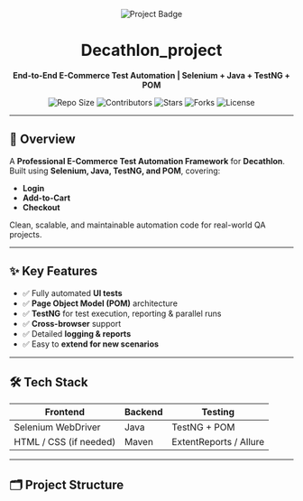 <p align="center">
  <img src="https://img.shields.io/badge/Decathlon_Project-QA%20Automation-blue?style=for-the-badge&logo=selenium" alt="Project Badge"/>
</p>

<h1 align="center">Decathlon_project</h1>

<p align="center">
  <strong>End-to-End E-Commerce Test Automation | Selenium + Java + TestNG + POM</strong>
</p>

<p align="center">
  <img src="https://img.shields.io/github/repo-size/GThippeswamy/Decathlon_project" alt="Repo Size"/>
  <img src="https://img.shields.io/github/contributors/GThippeswamy/Decathlon_project" alt="Contributors"/>
  <img src="https://img.shields.io/github/stars/GThippeswamy/Decathlon_project?style=social" alt="Stars"/>
  <img src="https://img.shields.io/github/forks/GThippeswamy/Decathlon_project?style=social" alt="Forks"/>
  <img src="https://img.shields.io/github/license/GThippeswamy/Decathlon_project" alt="License"/>
</p>

---

## 📝 Overview
A **Professional E-Commerce Test Automation Framework** for **Decathlon**.  
Built using **Selenium, Java, TestNG, and POM**, covering:

- **Login**
- **Add-to-Cart**
- **Checkout**  

Clean, scalable, and maintainable automation code for real-world QA projects.

---

## ✨ Key Features
- ✅ Fully automated **UI tests**
- ✅ **Page Object Model (POM)** architecture
- ✅ **TestNG** for test execution, reporting & parallel runs
- ✅ **Cross-browser** support
- ✅ Detailed **logging & reports**
- ✅ Easy to **extend for new scenarios**

---

## 🛠 Tech Stack
| Frontend | Backend | Testing |
|----------|---------|--------|
| Selenium WebDriver | Java | TestNG + POM |
| HTML / CSS (if needed) | Maven | ExtentReports / Allure |

---

## 🗂 Project Structure
